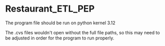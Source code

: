 # Restaurant_ETL_PEP

The program file should be run on python kernel 3.12

The .cvs files wouldn't open without the full file paths, so this may need to be adjusted in order for the program to run properly.
